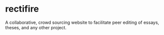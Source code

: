 # rectifire
A collaborative, crowd sourcing website to facilitate peer editing of essays, theses, and any other project. 
